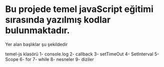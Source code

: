 # Bu projede temel javaScript eğitimi sırasında yazılmış kodlar bulunmaktadır.

Yer alan başlıklar şu şekildedir

temel-js klasörü
1- console.log
2- callback
3- setTimeOut
4- SetInterval
5- Scope
6- for
7- while
8- nesneler
9- diziler
